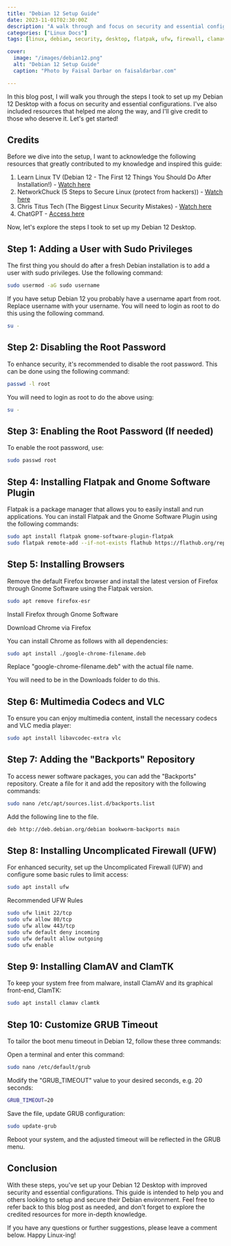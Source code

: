 ```yaml
---
title: "Debian 12 Setup Guide"
date: 2023-11-01T02:30:00Z
description: "A walk through and focus on security and essential configurations"
categories: ["Linux Docs"]
tags: [linux, debian, security, desktop, flatpak, ufw, firewall, clamav]

cover:
  image: "/images/debian12.png"
  alt: "Debian 12 Setup Guide"
  caption: "Photo by Faisal Darbar on faisaldarbar.com"

---
```


In this blog post, I will walk you through the steps I took to set up my Debian 12 Desktop with a focus on security and essential configurations. I've also included resources that helped me along the way, and I'll give credit to those who deserve it. Let's get started!

## Credits

Before we dive into the setup, I want to acknowledge the following resources that greatly contributed to my knowledge and inspired this guide:

1. Learn Linux TV (Debian 12 - The First 12 Things You Should Do After Installation!) - <a href="https://youtu.be/K72XJHurdUY" target="_blank">Watch here</a>
2. NetworkChuck (5 Steps to Secure Linux (protect from hackers)) - <a href="https://youtu.be/ZhMw53Ud2tY" target="_blank">Watch here</a>
3. Chris Titus Tech (The Biggest Linux Security Mistakes) - <a href="https://youtu.be/QxNsyrftJ8I" target="_blank">Watch here</a>
4. ChatGPT - <a href="https://chat.openai.com" target="_blank">Access here</a> 

Now, let's explore the steps I took to set up my Debian 12 Desktop.

## Step 1: Adding a User with Sudo Privileges

The first thing you should do after a fresh Debian installation is to add a user with sudo privileges. Use the following command:

```bash
sudo usermod -aG sudo username
```
If you have setup Debian 12 you probably have a username apart from root. Replace username with your username. You will need to login as root to do this using the following command.

```bash
su -
```

## Step 2: Disabling the Root Password

To enhance security, it's recommended to disable the root password. This can be done using the following command:

```bash
passwd -l root
```

You will need to login as root to do the above using:

```bash
su -
```

## Step 3: Enabling the Root Password (If needed)

To enable the root password, use:

```bash
sudo passwd root
```

## Step 4: Installing Flatpak and Gnome Software Plugin

Flatpak is a package manager that allows you to easily install and run applications. You can install Flatpak and the Gnome Software Plugin using the following commands:

```bash
sudo apt install flatpak gnome-software-plugin-flatpak
sudo flatpak remote-add --if-not-exists flathub https://flathub.org/repo/flathub.flatpakrepo
```

## Step 5: Installing Browsers

Remove the default Firefox browser and install the latest version of Firefox through Gnome Software using the Flatpak version. 

```bash
sudo apt remove firefox-esr
```
Install Firefox through Gnome Software

Download Chrome via Firefox

You can install Chrome as follows with all dependencies:

```bash
sudo apt install ./google-chrome-filename.deb
```

Replace "google-chrome-filename.deb" with the actual file name.

You will need to be in the Downloads folder to do this.

## Step 6: Multimedia Codecs and VLC

To ensure you can enjoy multimedia content, install the necessary codecs and VLC media player:

```bash
sudo apt install libavcodec-extra vlc
```

## Step 7: Adding the "Backports" Repository

To access newer software packages, you can add the "Backports" repository. Create a file for it and add the repository with the following commands:

```bash
sudo nano /etc/apt/sources.list.d/backports.list
```

Add the following line to the file.

```bash
deb http://deb.debian.org/debian bookworm-backports main
```

## Step 8: Installing Uncomplicated Firewall (UFW)

For enhanced security, set up the Uncomplicated Firewall (UFW) and configure some basic rules to limit access:

```bash
sudo apt install ufw
```
Recommended UFW Rules

```bash
sudo ufw limit 22/tcp
sudo ufw allow 80/tcp
sudo ufw allow 443/tcp
sudo ufw default deny incoming
sudo ufw default allow outgoing
sudo ufw enable
```

## Step 9: Installing ClamAV and ClamTK

To keep your system free from malware, install ClamAV and its graphical front-end, ClamTK:

```bash
sudo apt install clamav clamtk
```

## Step 10: Customize GRUB Timeout

To tailor the boot menu timeout in Debian 12, follow these three commands:

Open a terminal and enter this command:

```bash
sudo nano /etc/default/grub
```

Modify the "GRUB_TIMEOUT" value to your desired seconds, e.g. 20 seconds:

```bash
GRUB_TIMEOUT=20
```

Save the file, update GRUB configuration:

```bash
sudo update-grub
```

Reboot your system, and the adjusted timeout will be reflected in the GRUB menu.

## Conclusion

With these steps, you've set up your Debian 12 Desktop with improved security and essential configurations. This guide is intended to help you and others looking to setup and secure their Debian environment. Feel free to refer back to this blog post as needed, and don't forget to explore the credited resources for more in-depth knowledge.

If you have any questions or further suggestions, please leave a comment below. Happy Linux-ing!
